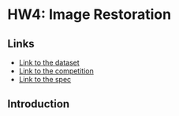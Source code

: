 # HW4: Image Restoration

## Links
- [Link to the dataset](https://drive.google.com/drive/folders/1Q4qLPMCKdjn-iGgXV_8wujDmvDpSI1ul)
- [Link to the competition](https://www.codabench.org/competitions/7834/?secret_key=3ee0f511-d399-4221-b897-98cb11701cb6)
- [Link to the spec](https://docs.google.com/presentation/d/1wNV44N7lrMXa0DYy0ejkJ5skuEAImASBCqlGdqV0pow/edit?slide=id.g3531696fc91_0_0#slide=id.g3531696fc91_0_0)

## Introduction

